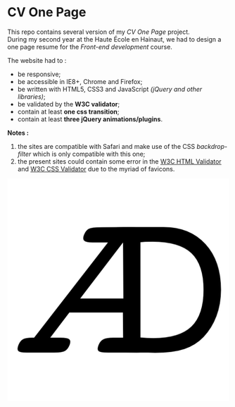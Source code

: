 # CV One Page

This repo contains several version of my _CV One Page_ project.  
During my second year at the Haute École en Hainaut, we had to design a one page resume for the _Front-end development_ course.  

The website had to :
- be responsive;
- be accessible in IE8+, Chrome and Firefox;
- be written with HTML5, CSS3 and JavaScript _(jQuery and other libraries)_;
- be validated by the **W3C validator**;
- contain at least **one css transition**;
- contain at least **three jQuery animations/plugins**.

**Notes :**
1. the sites are compatible with Safari and make use of the CSS _backdrop-filter_ which is only compatible with this one;
2. the present sites could contain some error in the [W3C HTML Validator][1] and [W3C CSS Validator][2] due to the myriad of favicons.


<div style="text-align:center"><img src ="Previews/favicon.png" alt="Logo" title ="logo"/></div>


[1]: https://validator.w3.org
[2]: https://jigsaw.w3.org/css-validator/
